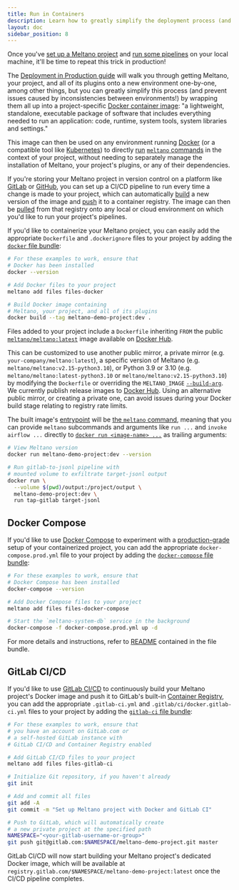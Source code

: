 ```yaml
---
title: Run in Containers
description: Learn how to greatly simplify the deployment process (and prevent issues caused by inconsistencies between environments!) by wrapping your Meltano project up into a project-specific Docker container image.
layout: doc
sidebar_position: 8
---
```


Once you've [set up a Meltano project](/concepts/project) and
[run some pipelines](/guide/integration) on your local machine,
it'll be time to repeat this trick in production!

The [Deployment in Production guide](/guide/production) will walk you through getting
Meltano, your project, and all of its plugins onto a new environment one-by-one, among other things, but
you can greatly simplify this process (and prevent issues caused by inconsistencies between environments!)
by wrapping them all up into a project-specific
[Docker container image](https://www.docker.com/resources/what-container):
"a lightweight, standalone, executable package of software that includes everything
needed to run an application: code, runtime, system tools, system libraries and settings."

This image can then be used on any environment running [Docker](https://www.docker.com/)
(or a compatible tool like [Kubernetes](https://kubernetes.io/)) to directly
[run](https://docs.docker.com/engine/reference/commandline/run/)
[`meltano` commands](/reference/command-line-interface)
in the context of your project, without needing to separately manage the installation of
Meltano, your project's plugins, or any of their dependencies.

If you're storing your Meltano project in version control on a
platform like [GitLab](https://about.gitlab.com) or [GitHub](https://github.com),
you can set up a CI/CD pipeline to run every time a change is made to your project,
which can automatically [build](https://docs.docker.com/engine/reference/commandline/build/)
a new version of the image and [push](https://docs.docker.com/engine/reference/commandline/push/)
it to a container registry.
The image can then be [pulled](https://docs.docker.com/engine/reference/commandline/pull/)
from that registry onto any local or cloud environment on which you'd like to run your project's pipelines.

If you'd like to containerize your Meltano project, you can easily add the
appropriate `Dockerfile` and `.dockerignore` files to your project by adding the
[`docker` file bundle](https://github.com/meltano/files-docker):

```bash
# For these examples to work, ensure that
# Docker has been installed
docker --version

# Add Docker files to your project
meltano add files files-docker

# Build Docker image containing
# Meltano, your project, and all of its plugins
docker build --tag meltano-demo-project:dev .
```

Files added to your project include a `Dockerfile` inheriting `FROM` the public [`meltano/meltano:latest`](https://hub.docker.com/r/meltano/meltano/tags) image available on [Docker Hub](https://hub.docker.com).

This can be customized to use another public mirror, a private mirror (e.g. `your-company/meltano:latest`), a specific version of Meltano (e.g. `meltano/meltano:v2.15-python3.10`), or Python 3.9 or 3.10 (e.g. `meltano/meltano:latest-python3.10` or `meltano/meltano:v2.15-python3.10`) by modifying the `Dockerfile` or overriding the `MELTANO_IMAGE` [`--build-arg`](https://docs.docker.com/engine/reference/commandline/build/#set-build-time-variables---build-arg). We currently publish release images to [Docker Hub](https://hub.docker.com/r/meltano/meltano). Using an alternative public mirror, or creating a private one, can avoid issues during your Docker build stage relating to registry rate limits.

The built image's [entrypoint](https://docs.docker.com/engine/reference/builder/#entrypoint)
will be [the `meltano` command](/reference/command-line-interface),
meaning that you can provide `meltano` subcommands and arguments like `run ...` and `invoke airflow ...` directly to
[`docker run <image-name> ...`](https://docs.docker.com/engine/reference/commandline/run/)
as trailing arguments:

```bash
# View Meltano version
docker run meltano-demo-project:dev --version

# Run gitlab-to-jsonl pipeline with
# mounted volume to exfiltrate target-jsonl output
docker run \
  --volume $(pwd)/output:/project/output \
  meltano-demo-project:dev \
  run tap-gitlab target-jsonl
```

## Docker Compose

If you'd like to use [Docker Compose](https://docs.docker.com/compose/) to experiment with
a [production-grade](/guide/production) setup of your containerized project,
you can add the appropriate `docker-compose.prod.yml` file to your project by adding the
[`docker-compose` file bundle](https://github.com/meltano/files-docker-compose):

```bash
# For these examples to work, ensure that
# Docker Compose has been installed
docker-compose --version

# Add Docker Compose files to your project
meltano add files files-docker-compose

# Start the `meltano-system-db` service in the background
docker-compose -f docker-compose.prod.yml up -d
```

For more details and instructions, refer to [README](https://github.com/meltano/files-docker-compose/blob/main/bundle/README.md) contained in the file bundle.

## GitLab CI/CD

If you'd like to use [GitLab CI/CD](https://docs.gitlab.com/ee/ci/) to continuously
build your Meltano project's Docker image and push it to GitLab's built-in
[Container Registry](https://docs.gitlab.com/ee/user/packages/container_registry/),
you can add the appropriate `.gitlab-ci.yml` and `.gitlab/ci/docker.gitlab-ci.yml`
files to your project by adding the
[`gitlab-ci` file bundle](https://gitlab.com/meltano/files-gitlab-ci):

```bash
# For these examples to work, ensure that
# you have an account on GitLab.com or
# a self-hosted GitLab instance with
# GitLab CI/CD and Container Registry enabled

# Add GitLab CI/CD files to your project
meltano add files files-gitlab-ci

# Initialize Git repository, if you haven't already
git init

# Add and commit all files
git add -A
git commit -m "Set up Meltano project with Docker and GitLab CI"

# Push to GitLab, which will automatically create
# a new private project at the specified path
NAMESPACE="<your-gitlab-username-or-group>"
git push git@gitlab.com:$NAMESPACE/meltano-demo-project.git master
```

GitLab CI/CD will now start building your Meltano project's dedicated Docker image,
which will be available at `registry.gitlab.com/$NAMESPACE/meltano-demo-project:latest`
once the CI/CD pipeline completes.

